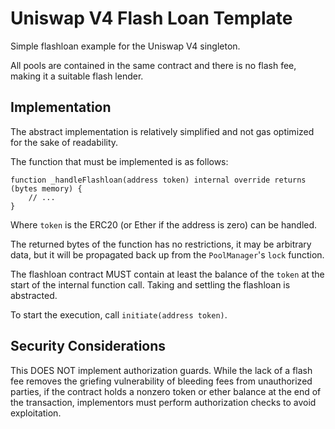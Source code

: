 # Uniswap V4 Flash Loan Template

Simple flashloan example for the Uniswap V4 singleton.

All pools are contained in the same contract and there is no flash fee, making it a suitable flash
lender.

## Implementation

The abstract implementation is relatively simplified and not gas optimized for the sake of
readability.

The function that must be implemented is as follows:

```solidity
function _handleFlashloan(address token) internal override returns (bytes memory) {
    // ...
}
```

Where `token` is the ERC20 (or Ether if the address is zero) can be handled.

The returned bytes of the function has no restrictions, it may be arbitrary data, but it will be
propagated back up from the `PoolManager`'s `lock` function.

The flashloan contract MUST contain at least the balance of the `token` at the start of the internal
function call. Taking and settling the flashloan is abstracted.

To start the execution, call `initiate(address token)`.

## Security Considerations

This DOES NOT implement authorization guards. While the lack of a flash fee removes the griefing
vulnerability of bleeding fees from unauthorized parties, if the contract holds a nonzero token or
ether balance at the end of the transaction, implementors must perform authorization checks to
avoid exploitation.
